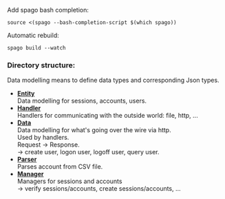 Add spago bash completion:
```shell
source <(spago --bash-completion-script $(which spago))
```

Automatic rebuild:
```shell
spago build --watch
```

### Directory structure:
Data modelling means to define data types and corresponding Json types.  
- [**Entity**](https://github.com/mkohlhaas/Functional-Programming-Made-Easier/tree/ch-28/src/Entity)  
  Data modelling for sessions, accounts, users.
- [**Handler**](https://github.com/mkohlhaas/Functional-Programming-Made-Easier/tree/ch-28/src/Handler)  
  Handlers for communicating with the outside world: file, http, ...
- [**Data**](https://github.com/mkohlhaas/Functional-Programming-Made-Easier/tree/ch-28/src/Data/Api)  
  Data modelling for what's going over the wire via http.  
  Used by handlers.  
  Request → Response.  
  → create user, logon user, logoff user, query user.
- [**Parser**](https://github.com/mkohlhaas/Functional-Programming-Made-Easier/tree/ch-28/src/Parser)  
  Parses account from CSV file.
- [**Manager**](https://github.com/mkohlhaas/Functional-Programming-Made-Easier/tree/ch-28/src/Manager)  
  Managers for sessions and accounts  
  → verify sessions/accounts, create sessions/accounts, ...

